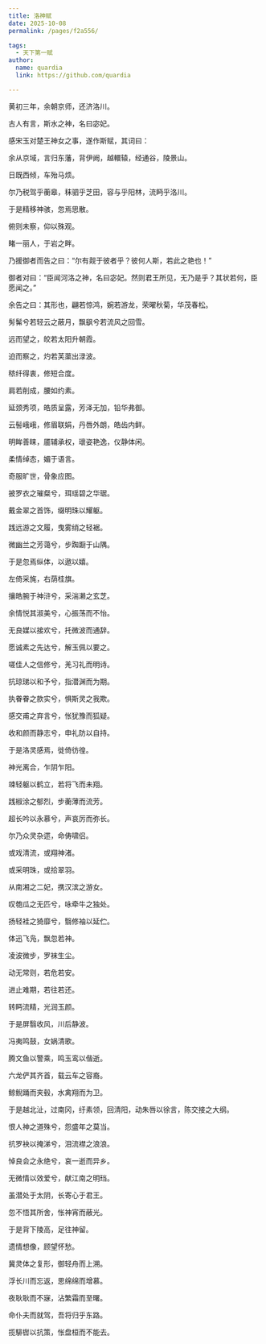 ```yaml
---
title: 洛神赋
date: 2025-10-08
permalink: /pages/f2a556/

tags: 
  - 天下第一赋
author: 
  name: quardia
  link: https://github.com/quardia

---
```



<span class="jinghua">

黄初三年，余朝京师，还济洛川。

古人有言，斯水之神，名曰宓妃。

感宋玉对楚王神女之事，遂作斯赋，其词曰：

余从京域，言归东藩，背伊阙，越轘辕，经通谷，陵景山。

日既西倾，车殆马烦。

尔乃税驾乎蘅皋，秣驷乎芝田，容与乎阳林，流眄乎洛川。

于是精移神骇，忽焉思散。

俯则未察，仰以殊观。

睹一丽人，于岩之畔。

乃援御者而告之曰：“尔有觌于彼者乎？彼何人斯，若此之艳也！”

御者对曰：“臣闻河洛之神，名曰宓妃。然则君王所见，无乃是乎？其状若何，臣愿闻之。”

余告之曰：其形也，翩若惊鸿，婉若游龙，荣曜秋菊，华茂春松。

髣髴兮若轻云之蔽月，飘飖兮若流风之回雪。

远而望之，皎若太阳升朝霞。

迫而察之，灼若芙蕖出渌波。

秾纤得衷，修短合度。

肩若削成，腰如约素。

延颈秀项，皓质呈露，芳泽无加，铅华弗御。

云髻峨峨，修眉联娟，丹唇外朗，皓齿内鲜。

明眸善睐，靥辅承权，瓌姿艳逸，仪静体闲。

柔情绰态，媚于语言。

奇服旷世，骨象应图。

披罗衣之璀粲兮，珥瑶碧之华琚。

戴金翠之首饰，缀明珠以耀躯。

践远游之文履，曳雾绡之轻裾。

微幽兰之芳蔼兮，步踟蹰于山隅。

于是忽焉纵体，以遨以嬉。

左倚采旄，右荫桂旗。

攘皓腕于神浒兮，采湍濑之玄芝。

余情悦其淑美兮，心振荡而不怡。

无良媒以接欢兮，托微波而通辞。

愿诚素之先达兮，解玉佩以要之。

嗟佳人之信修兮，羌习礼而明诗。

抗琼珶以和予兮，指潜渊而为期。

执眷眷之款实兮，惧斯灵之我欺。

感交甫之弃言兮，怅犹豫而狐疑。

收和颜而静志兮，申礼防以自持。

于是洛灵感焉，徙倚彷徨。

神光离合，乍阴乍阳。

竦轻躯以鹤立，若将飞而未翔。

践椒涂之郁烈，步蘅薄而流芳。

超长吟以永慕兮，声哀厉而弥长。

尔乃众灵杂遝，命俦啸侣。

或戏清流，或翔神渚。

或采明珠，或拾翠羽。

从南湘之二妃，携汉滨之游女。

叹匏瓜之无匹兮，咏牵牛之独处。

扬轻袿之猗靡兮，翳修袖以延伫。

体迅飞凫，飘忽若神。

凌波微步，罗袜生尘。

动无常则，若危若安。

进止难期，若往若还。

转眄流精，光润玉颜。

于是屏翳收风，川后静波。

冯夷鸣鼓，女娲清歌。

腾文鱼以警乘，鸣玉鸾以偕逝。

六龙俨其齐首，载云车之容裔。

鲸鲵踊而夹毂，水禽翔而为卫。

于是越北沚，过南冈，纡素领，回清阳，动朱唇以徐言，陈交接之大纲。

恨人神之道殊兮，怨盛年之莫当。

抗罗袂以掩涕兮，泪流襟之浪浪。

悼良会之永绝兮，哀一逝而异乡。

无微情以效爱兮，献江南之明珰。

虽潜处于太阴，长寄心于君王。

忽不悟其所舍，怅神宵而蔽光。

于是背下陵高，足往神留。

遗情想像，顾望怀愁。

冀灵体之复形，御轻舟而上溯。

浮长川而忘返，思绵绵而增慕。

夜耿耿而不寐，沾繁霜而至曙。

命仆夫而就驾，吾将归乎东路。

揽騑辔以抗策，怅盘桓而不能去。

</span>